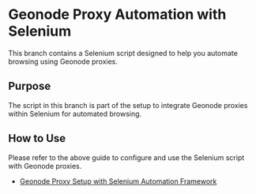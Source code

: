 # Geonode Proxy Automation with Selenium

This branch contains a Selenium script designed to help you automate browsing using Geonode proxies.

## Purpose

The script in this branch is part of the setup to integrate Geonode proxies within Selenium for automated browsing. 

## How to Use

Please refer to the above guide to configure and use the Selenium script with Geonode proxies.
- [Geonode Proxy Setup with Selenium Automation Framework](https://docs.geonode.com/proxy-setup/automation-frameworks/selenium)
